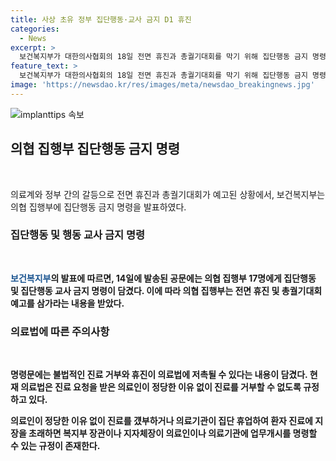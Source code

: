 ```yaml
---
title: 사상 초유 정부 집단행동·교사 금지 D1 휴진
categories:
  - News
excerpt: >
  보건복지부가 대한의사협회의 18일 전면 휴진과 총궐기대회를 막기 위해 집단행동 금지 명령을 내렸다. 의협 집행부에게 집단행동과 행동 교사에 대해 삼가달라는 내용을 담은 명령문을 발송하여 의료법을 언급했다. 의료법은 정당한 이유 없이 진료를 거부할 수 없도록 하고, 진료 중단이나 휴업으로 환자 진료에 지장을 초래하면 장관이나 지자체장이 업무개시 명령을 할 수 있다. 이에 대해 의협은 휴진과 총궐기대회를 예고했으나, 정부의 조치에 의문이 남는다.
feature_text: >
  보건복지부가 대한의사협회의 18일 전면 휴진과 총궐기대회를 막기 위해 집단행동 금지 명령을 내렸다. 의협 집행부에게 집단행동과 행동 교사에 대해 삼가달라는 내용을 담은 명령문을 발송하여 의료법을 언급했다. 의료법은 정당한 이유 없이 진료를 거부할 수 없도록 하고, 진료 중단이나 휴업으로 환자 진료에 지장을 초래하면 장관이나 지자체장이 업무개시 명령을 할 수 있다. 이에 대해 의협은 휴진과 총궐기대회를 예고했으나, 정부의 조치에 의문이 남는다.
image: 'https://newsdao.kr/res/images/meta/newsdao_breakingnews.jpg'
---
```


<p><img src="https://newsdao.kr/res/images/meta/newsdao_breakingnews.jpg" alt="implanttips 속보" /></p>

<h2 data-ke-size="size26">의협 집행부 집단행동 금지 명령</h2>

<p data-ke-size="size16">&nbsp;</p>

<p>의료계와 정부 간의 갈등으로 전면 휴진과 총궐기대회가 예고된 상황에서, 보건복지부는 의협 집행부에 집단행동 금지 명령을 발표하였다.</p>

<h3>집단행동 및 행동 교사 금지 명령</h3>

<p data-ke-size="size16">&nbsp;</p>

<p><b><span style="color: #1a5490;">보건복지부</span><b>의 발표에 따르면, 14일에 발송된 공문에는 의협 집행부 17명에게 집단행동 및 집단행동 교사 금지 명령이 담겼다. 이에 따라 의협 집행부는 전면 휴진 및 총궐기대회 예고를 삼가라는 내용을 받았다.</p>

<h3>의료법에 따른 주의사항</h3>

<p data-ke-size="size16">&nbsp;</p>

<p>명령문에는 불법적인 진료 거부와 휴진이 의료법에 저촉될 수 있다는 내용이 담겼다. 현재 의료법은 진료 요청을 받은 의료인이 정당한 이유 없이 진료를 거부할 수 없도록 규정하고 있다.</p>

<p>의료인이 정당한 이유 없이 진료를 걨부하거나 의료기관이 집단 휴업하여 환자 진료에 지장을 초래하면 복지부 장관이나 지자체장이 의료인이나 의료기관에 업무개시를 명령할 수 있는 규정이 존재한다.</p>

<p data-ke-size="size16">&nbsp;</p>

